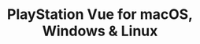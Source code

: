 ---
name: PlayStation Vue
url: 'https://psvue.com'
category: Entertainment
title: 'PlayStation Vue for macOS, Windows & Linux'
key: psvue

---